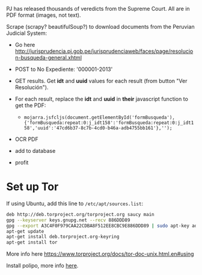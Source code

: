 PJ has released thousands of veredicts from the Supreme Court. All are in PDF
format (images, not text).

Scrape (scrapy? beautifulSoup?) to download documents from the Peruvian
Judicial System:

* Go here <http://jurisprudencia.pj.gob.pe/jurisprudenciaweb/faces/page/resolucion-busqueda-general.xhtml>
* POST to No Expediente: '000001-2013'
* GET results. Get **idt** and **uuid** values for each result (from button 
  "Ver Resolución").
* For each result, replace the **idt** and **uuid** in **their** javascript
  function to get the PDF:

    * ``mojarra.jsfcljs(document.getElementById('formBusqueda'),{'formBusqueda:repeat:0:j_idt158':'formBusqueda:repeat:0:j_idt158','uuid':'47cd6b37-8c7b-4cd0-b46a-adb4755bb161'},'');``

* OCR PDF
* add to database
* profit

# Set up Tor
If using Ubuntu, add this line to ``/etc/apt/sources.list``:

```bash
deb http://deb.torproject.org/torproject.org saucy main
gpg --keyserver keys.gnupg.net --recv 886DDD89
gpg --export A3C4F0F979CAA22CDBA8F512EE8CBC9E886DDD89 | sudo apt-key add -
apt-get update
apt-get install deb.torproject.org-keyring
apt-get install tor
```
More info here <https://www.torproject.org/docs/tor-doc-unix.html.en#using>

Install polipo, more info [here](http://pkmishra.github.io/blog/2013/03/18/how-to-run-scrapy-with-TOR-and-multiple-browser-agents-part-1-mac/).
